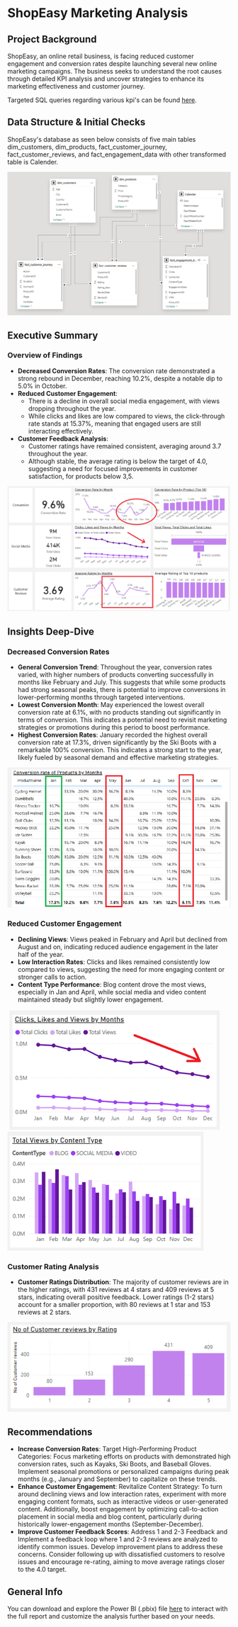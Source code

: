 # ShopEasy Marketing Analysis

## Project Background
ShopEasy, an online retail business, is facing reduced customer engagement and conversion rates despite launching several new online marketing campaigns. The business seeks to understand the root causes through detailed KPI analysis and uncover strategies to enhance its marketing effectiveness and customer journey.

Targeted SQL queries regarding various kpi's can be found [here](https://github.com/rPrajwal18/ShopEasy_Marketing_analysis/tree/ef8e4ffb0b4df2103eb9109686f7ed03842a021c/sql).

## Data Structure & Initial Checks
ShopEasy's database as seen below consists of five main tables dim_customers, dim_products, fact_customer_journey, fact_customer_reviews, and fact_engagement_data with other transformed table is Calender.

![model_erd](https://github.com/rPrajwal18/ShopEasy_Marketing_analysis/blob/ef8e4ffb0b4df2103eb9109686f7ed03842a021c/files/model_EDA.png)

## Executive Summary

### Overview of Findings
- **Decreased Conversion Rates**: The conversion rate demonstrated a strong rebound in December, reaching 10.2%, despite a notable dip to 5.0% in October.
- **Reduced Customer Engagement**:
  * There is a decline in overall social media engagement, with views dropping throughout the year.
  * While clicks and likes are low compared to views, the click-through rate stands at 15.37%, meaning that engaged users are still interacting effectively.
- **Customer Feedback Analysis**:
  * Customer ratings have remained consistent, averaging around 3.7 throughout the year.
  * Although stable, the average rating is below the target of 4.0, suggesting a need for focused improvements in customer satisfaction, for products below 3,5.

![analysis dashboard](https://github.com/rPrajwal18/ShopEasy_Marketing_analysis/blob/ef8e4ffb0b4df2103eb9109686f7ed03842a021c/files/marketing_analysis_dashboard.png)

## Insights Deep-Dive

### Decreased Conversion Rates
- **General Conversion Trend**: Throughout the year, conversion rates varied, with higher numbers of products converting successfully in months like February and July. This suggests that while some products had strong seasonal peaks, there is potential to improve conversions in lower-performing months through targeted interventions.
- **Lowest Conversion Month**: May experienced the lowest overall conversion rate at 6.1%, with no products standing out significantly in terms of conversion. This indicates a potential need to revisit marketing strategies or promotions during this period to boost performance.
- **Highest Conversion Rates**: January recorded the highest overall conversion rate at 17.3%, driven significantly by the Ski Boots with a remarkable 100% conversion. This indicates a strong start to the year, likely fueled by seasonal demand and effective marketing strategies.

![decreased_conversion_rates](https://github.com/rPrajwal18/ShopEasy_Marketing_analysis/blob/ef8e4ffb0b4df2103eb9109686f7ed03842a021c/files/decreased_conversion_rates.png)

### Reduced Customer Engagement
- **Declining Views**: Views peaked in February and April but declined from August and on, indicating reduced audience engagement in the later half of the year.
- **Low Interaction Rates**: Clicks and likes remained consistently low compared to views, suggesting the need for more engaging content or stronger calls to action.
- **Content Type Performance**: Blog content drove the most views, especially in Jan and April, while social media and video content maintained steady but slightly lower engagement.
  
![click_view_likes_analysis](https://github.com/rPrajwal18/ShopEasy_Marketing_analysis/blob/ef8e4ffb0b4df2103eb9109686f7ed03842a021c/files/clicks_views_likes_analysis.png)
![age_group_analysis](https://github.com/rPrajwal18/ShopEasy_Marketing_analysis/blob/ef8e4ffb0b4df2103eb9109686f7ed03842a021c/files/total_views_by_content_type.png)

### Customer Rating Analysis
- **Customer Ratings Distribution**: The majority of customer reviews are in the higher ratings, with 431 reviews at 4 stars and 409 reviews at 5 stars, indicating overall positive feedback. Lower ratings (1-2 stars) account for a smaller proportion, with 80 reviews at 1 star and 153 reviews at 2 stars.

![customer_rating_analysis](https://github.com/rPrajwal18/ShopEasy_Marketing_analysis/blob/ef8e4ffb0b4df2103eb9109686f7ed03842a021c/files/customer_reviews_by_rating.png)

## Recommendations

- **Increase Conversion Rates**: Target High-Performing Product Categories: Focus marketing efforts on products with demonstrated high conversion rates, such as Kayaks, Ski Boots, and Baseball Gloves. Implement seasonal promotions or personalized campaigns during peak months (e.g., January and September) to capitalize on these trends.
- **Enhance Customer Engagement**: Revitalize Content Strategy: To turn around declining views and low interaction rates, experiment with more engaging content formats, such as interactive videos or user-generated content. Additionally, boost engagement by optimizing call-to-action placement in social media and blog content, particularly during historically lower-engagement months (September-December).
- **Improve Customer Feedback Scores**: Address 1 and 2-3 Feedback and Implement a feedback loop where 1 and 2-3 reviews are analyzed to identify common issues. Develop improvement plans to address these concerns. Consider following up with dissatisfied customers to resolve issues and encourage re-rating, aiming to move average ratings closer to the 4.0 target.

## General Info

You can download and explore the Power BI (.pbix) file [here](https://github.com/rPrajwal18/ShopEasy_Marketing_analysis/blob/ef8e4ffb0b4df2103eb9109686f7ed03842a021c/dashboard/Marketing%20analysis%20dashboard.pbix) to interact with the full report and customize the analysis further based on your needs.


